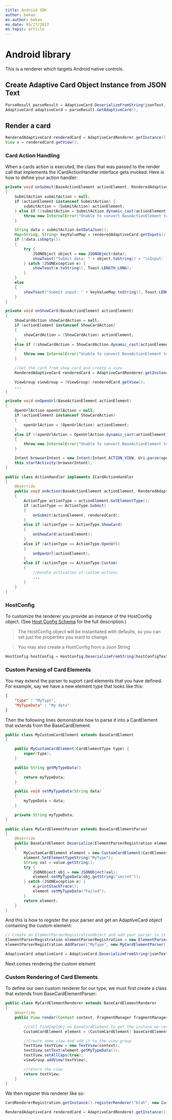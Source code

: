 ```yaml
---
title: Android SDK
author: bekao
ms.author: bekao
ms.date: 09/27/2017
ms.topic: article
---
```


# Android library
This is a renderer which targets Android native controls.

## Create Adaptive Card Object Instance from JSON Text
```java
ParseResult parseResult = AdaptiveCard.DeserializeFromString(jsonText, AdaptiveCardRenderer.VERSION);
AdaptiveCard adaptiveCard = parseResult.GetAdaptiveCard();
```
## Render a card
```java
RenderedAdaptiveCard renderedCard = AdaptiveCardRenderer.getInstance().render(context, getSupportFragmentManager(), adaptiveCard, cardActionHandler, new HostConfig());
View v = renderedCard.getView();
```

### Card Action Handling

When a cards action is executed, the class that was passed to the render call that implements the ICardActionHandler interface gets invoked. Here is how to define your action handler:

```java
private void onSubmit(BaseActionElement actionElement, RenderedAdaptiveCard renderedAdaptiveCard)
{
    SubmitAction submitAction = null;
    if (actionElement instanceof SubmitAction) {
        submitAction = (SubmitAction) actionElement;
    } else if ((submitAction = SubmitAction.dynamic_cast(actionElement)) == null) {
        throw new InternalError("Unable to convert BaseActionElement to ShowCardAction object model.");
    }

    String data = submitAction.GetDataJson();
    Map<String, String> keyValueMap = renderedAdaptiveCard.getInputs();
    if (!data.isEmpty())
    {
        try {
            JSONObject object = new JSONObject(data);
            showToast("Submit data: " + object.toString() + "\nInput: " + keyValueMap.toString(), Toast.LENGTH_LONG);
        } catch (JSONException e) {
            showToast(e.toString(), Toast.LENGTH_LONG);
        }
    }
    else
    {
        showToast("Submit input: " + keyValueMap.toString(), Toast.LENGTH_LONG);
    }
}

private void onShowCard(BaseActionElement actionElement)
{
    ShowCardAction showCardAction = null;
    if (actionElement instanceof ShowCardAction)
    {
        showCardAction = (ShowCardAction) actionElement;
    }
    else if ((showCardAction = ShowCardAction.dynamic_cast(actionElement)) == null)
    {
        throw new InternalError("Unable to convert BaseActionElement to ShowCardAction object model.");
    }

    //Get the card from show card and create a view
    RenderedAdaptiveCard renderedCard = AdaptiveCardRenderer.getInstance().render(context, fragmentManager, showCardAction.GetCard(), cardActionHandler, hostConfig);

    ViewGroup viewGroup = (ViewGroup) renderedCard.getView();
    ...
}

private void onOpenUrl(BaseActionElement actionElement)
{
    OpenUrlAction openUrlAction = null;
    if (actionElement instanceof ShowCardAction)
    {
        openUrlAction = (OpenUrlAction) actionElement;
    }
    else if ((openUrlAction = OpenUrlAction.dynamic_cast(actionElement)) == null)
    {
        throw new InternalError("Unable to convert BaseActionElement to ShowCardAction object model.");
    }

    Intent browserIntent = new Intent(Intent.ACTION_VIEW, Uri.parse(openUrlAction.GetUrl()));
    this.startActivity(browserIntent);
}

public class ActionHandler implements ICardActionHandler
{
	@Override
    public void onAction(BaseActionElement actionElement, RenderedAdaptiveCard renderedCard)
    {
    	ActionType actionType = actionElement.GetElementType();
        if (actionType == ActionType.Submit)
        {
            onSubmit(actionElement, renderedCard);
        }
        else if (actionType == ActionType.ShowCard)
        {
            onShowCard(actionElement);
        }
        else if (actionType == ActionType.OpenUrl)
        {
            onOpenUrl(actionElement);
        }
        else if (actionType == ActionType.Custom)
        {
            //Handle activation of custom actions
            ...
        }
    }
}
```

### HostConfig 

To customize the renderer you provide an instance of the HostConfig object. (See [Host Config Schema](../HostConfig.md) for the full description.)

> The HostConfig object will be instantiated with defaults, so you can set just the properties you want to change.

> You may also create a HostConfig from a Json String
```java
HostConfig hostConfig = HostConfig.DeserializeFromString(hostConfigText);
```

### Custom Parsing of Card Elements

You may extend the parser to suport card elements that you have defined. For example, say we have a new element type that looks like this:
```json
{
	"type" : "MyType",
	"MyTypeData" : "My data"
}
```

Then the following lines demonstrate how to parse it into a CardElement that extends from the BaseCardElement:
```java
public class MyCustomCardElement extends BaseCardElement
{

    public MyCustomCardElement(CardElementType type) {
        super(type);
    }

    public String getMyTypeData()
    {
        return myTypeData;
    }

    public void setMyTypeData(String data)
    {
        myTypeData = data;
    }

    private String myTypeData;
}

public class MyCardElementParser extends BaseCardElementParser
{
    @Override
    public BaseCardElement Deserialize(ElementParserRegistration elementParserRegistration, ActionParserRegistration actionParserRegistration, JsonValue value)
    {
        MyCustomCardElement element = new CustomCardElement(CardElementType.Custom);
        element.SetElementTypeString("MyType");
        String val = value.getString();
        try {
            JSONObject obj = new JSONObject(val);
            element.setMyTypeData(obj.getString("secret"));
        } catch (JSONException e) {
            e.printStackTrace();
            element.setMyTypeData("Failed");
        }
        return element;
    }
}
```

And this is how to register the your parser and get an AdaptiveCard object containing the custom element:
```java
// Create an ElementParserRegistrationObject and add your parser to it
ElementParserRegistration elementParserRegistration = new ElementParserRegistration();
elementParserRegistration.AddParser("MyType", new MyCardElementParser());

AdaptiveCard adaptiveCard = AdaptiveCard.DeserializeFromString(jsonText, elementParserRegistration);
```

Next comes rendering the custom element

### Custom Rendering of Card Elements

To define our own custom renderer for our type, we must first create a class that extends from BaseCardElementParser:
```java
public class MyCardElementRenderer extends BaseCardElementRenderer
{
    @Override
    public View render(Context context, FragmentManager fragmentManager, ViewGroup viewGroup, BaseCardElement baseCardElement, Vector<IInputHandler> inputActionHandlerList, ICardActionHandler cardActionHandler, HostConfig hostConfig, ContainerStyle containerStyle) {

    	//Call findImplObj on baseCardElement to get the instace we returned at parse. We can then cast that object to our type
        CustomCardElement element = (CustomCardElement) baseCardElement.findImplObj();

        //Create some view and add it to the view group
        TextView textView = new TextView(context);
        textView.setText(element.getMyTypeData());
        textView.setAllCaps(true);
        viewGroup.addView(textView);

        //return the view
        return textView;
    }
}
```

We then register this renderer like so:
```java
CardRendererRegistration.getInstance().registerRenderer("blah", new CustomBlahRenderer());

RenderedAdaptiveCard renderedCard = AdaptiveCardRenderer.getInstance().render(context, getSupportFragmentManager(), adaptiveCard, cardActionHandler, new HostConfig());
```

